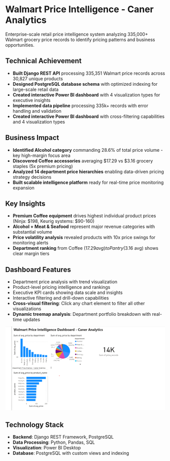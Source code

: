 # Walmart Price Intelligence - Caner Analytics
Enterprise-scale retail price intelligence system analyzing 335,000+ Walmart grocery price records to identify pricing patterns and business opportunities.

## Technical Achievement
- **Built Django REST API** processing 335,351 Walmart price records across 30,827 unique products
- **Designed PostgreSQL database schema** with optimized indexing for large-scale retail data
- **Created interactive Power BI dashboard** with 4 visualization types for executive insights
- **Implemented data pipeline** processing 335k+ records with error handling and validation
- **Created interactive Power BI dashboard** with cross-filtering capabilities and 4 visualization types


## Business Impact
- **Identified Alcohol category** commanding 28.6% of total price volume - key high-margin focus area
- **Discovered Coffee accessories** averaging $17.29 vs $3.16 grocery staples (5x premium pricing)
- **Analyzed 14 department price hierarchies** enabling data-driven pricing strategy decisions
- **Built scalable intelligence platform** ready for real-time price monitoring expansion

## Key Insights
- **Premium Coffee equipment** drives highest individual product prices (Ninja: $198, Keurig systems: $90-160)
- **Alcohol + Meat & Seafood** represent major revenue categories with substantial volume
- **Price volatility analysis** revealed products with 10x price swings for monitoring alerts
- **Department ranking** from Coffee ($17.29 avg) to Pantry ($3.16 avg) shows clear margin tiers

## Dashboard Features
- Department price analysis with trend visualization
- Product-level pricing intelligence and rankings
- Executive KPI cards showing data scale and insights
- Interactive filtering and drill-down capabilities
- **Cross-visual filtering**: Click any chart element to filter all other visualizations
- **Dynamic treemap analysis**: Department portfolio breakdown with real-time updates
  
![Dashboard](dashboard.png)

## Technology Stack
- **Backend**: Django REST Framework, PostgreSQL
- **Data Processing**: Python, Pandas, SQL
- **Visualization**: Power BI Desktop
- **Database**: PostgreSQL with custom views and indexing

